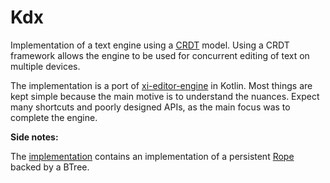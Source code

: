 # Kdx

Implementation of a text engine using a [CRDT](https://en.wikipedia.org/wiki/Conflict-free_replicated_data_type) model.
Using a CRDT framework allows the engine to be used for concurrent editing of text on multiple devices.

The implementation is a port of [xi-editor-engine](https://github.com/xi-editor/xi-editor/tree/master) in Kotlin.
Most things are kept simple because the main motive is to understand the nuances. Expect many shortcuts and poorly
designed APIs, as the main focus was to complete the engine.

**Side notes:**

The [implementation](kdx-core/src/commonMain/kotlin/Rope.kt) contains an implementation of a persistent
[Rope](https://en.wikipedia.org/wiki/Rope_(data_structure)#Index) backed by a BTree.